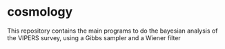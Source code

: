 # cosmology

This repository contains the main programs to do the bayesian analysis of the VIPERS survey, using a Gibbs sampler and a Wiener filter
